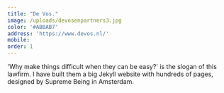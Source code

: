 ```yaml
---
title: "De Vos."
image: /uploads/devosenpartners3.jpg
color: '#ABBAB7'
address: 'https://www.devos.nl/'
mobile:
order: 1
---
```


'Why make things difficult when they can be easy?' is the slogan of this lawfirm. I have built them a big Jekyll website with hundreds of pages, designed by Supreme Being in Amsterdam.